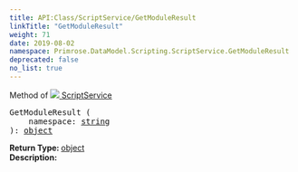 ```yaml
---
title: API:Class/ScriptService/GetModuleResult
linkTitle: "GetModuleResult"
weight: 71
date: 2019-08-02
namespace: Primrose.DataModel.Scripting.ScriptService.GetModuleResult
deprecated: false
no_list: true
---
```

Method of <a href="/docs/api-reference/Class/ScriptService"><img src="/icons/silk/default.png"/>&nbsp;ScriptService</a>
<pre class="method-declaration">
GetModuleResult (
    namespace: <a class="type" href="/docs/api-reference/System/string">string</a>
): <a class="type" href="/docs/api-reference/System/object">object</a></pre>
<b>Return Type: </b>
<a class="type" href="/docs/api-reference/System/object">object</a>
<br/>
<b>Description: </b>